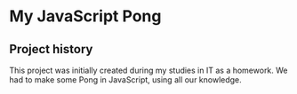 # My JavaScript Pong

## Project history
This project was initially created during my studies in IT as a homework.
We had to make some Pong in JavaScript, using all our knowledge.
